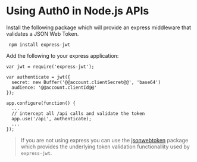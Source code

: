 # Using Auth0 in Node.js APIs

Install the following package which will provide an express middleware that validates a JSON Web Token.

	 npm install express-jwt

Add the following to your express application:

  	var jwt = require('express-jwt');

  	var authenticate = jwt({
  	  secret: new Buffer('@@account.clientSecret@@', 'base64')
  	  audience: '@@account.clientId@@'
  	});

  	app.configure(function() {
  	  ...
  	  // intercept all /api calls and validate the token
  	  app.use('/api', authenticate);
  	  ...
  	});

> If you are not using express you can use the [jsonwebtoken](https://github.com/auth0/node-jsonwebtoken) package which provides the underlying token validation functionallity used by `express-jwt`.

